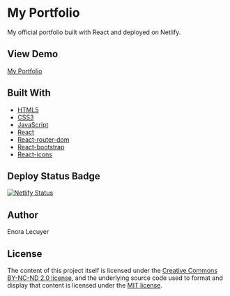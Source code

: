 # My Portfolio

My official portfolio built with React and deployed on Netlify.

## View Demo

[My Portfolio](https://luci-lucid.netlify.app/)

## Built With

* [HTML5](https://en.wikipedia.org/wiki/HTML5)
* [CSS3](https://en.wikipedia.org/wiki/Cascading_Style_Sheets#CSS_3)
* [JavaScript](https://en.wikipedia.org/wiki/JavaScript)
* [React](https://github.com/facebook/create-react-app)
* [React-router-dom](https://www.npmjs.com/package/react-router-dom)
* [React-bootstrap](https://react-bootstrap.github.io/)
* [React-icons](https://react-icons.github.io/react-icons/)

## Deploy Status Badge

[![Netlify Status](https://api.netlify.com/api/v1/badges/2837cc9e-b3bc-4af8-aa6d-04025deb6927/deploy-status)](https://app.netlify.com/sites/luci-lucid/deploys)

## Author

Enora Lecuyer

## License 

The content of this project itself is licensed under the [Creative Commons BY-NC-ND 2.0 license](https://creativecommons.org/licenses/by-nc-nd/2.0/), and the underlying source code used to format and display that content is licensed under the [MIT license](https://github.com/enoralecuyer/officialportfolio/blob/master/LICENSE).
